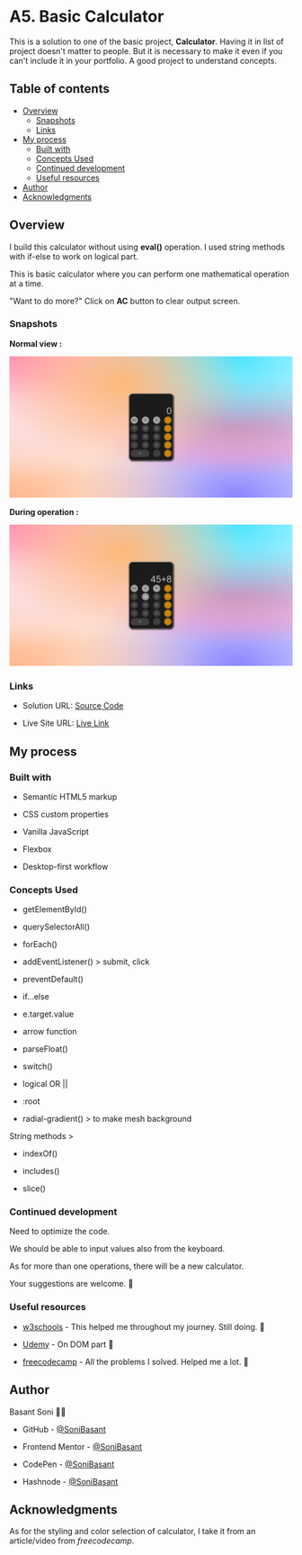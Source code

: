# A5. Basic Calculator

This is a solution to one of the basic project, **Calculator**. Having it in list of project doesn't matter to people. But it is necessary to make it even if you can't include it in your portfolio. A good project to understand concepts.

## Table of contents

- [Overview](#overview)
  - [Snapshots](#snapshots)
  - [Links](#links)
- [My process](#my-process)
  - [Built with](#built-with)
  - [Concepts Used](#concepts-used)
  - [Continued development](#continued-development)
  - [Useful resources](#useful-resources)
- [Author](#author)
- [Acknowledgments](#acknowledgments)

## Overview

I build this calculator without using **eval()** operation. I used string methods with if-else to work on logical part.

This is basic calculator where you can perform one mathematical operation at a time.

"Want to do more?" Click on **AC** button to clear output screen.

### Snapshots

**Normal view :**

![calculator](Images/Basic-Calculator-snap-1.png)

**During operation :**

![calculator](Images/Basic-Calculator-snap-2.png)

### Links

- Solution URL: [Source Code](https://github.com/SoniBasant/Vanilla-JavaScript-Projects/tree/main/A5.%20Basic%20Calculator)

- Live Site URL: [Live Link](https://sonibasant.github.io/Vanilla-JavaScript-Projects/A5.%20Basic%20Calculator/calculator.html)

## My process

### Built with

- Semantic HTML5 markup

- CSS custom properties
- Vanilla JavaScript
- Flexbox
- Desktop-first workflow

### Concepts Used

- getElementById()

- querySelectorAll()
- forEach()
- addEventListener() > submit, click
- preventDefault()
- if...else
- e.target.value
- arrow function
- parseFloat()
- switch()
- logical OR ||
- :root
- radial-gradient() > to make mesh background

String methods >

- indexOf()

- includes()
- slice()

### Continued development

Need to optimize the code.

We should be able to input values also from the keyboard.

As for more than one operations, there will be a new calculator.

Your suggestions are welcome. 🙌

### Useful resources

- [w3schools](https://www.w3schools.com) - This helped me throughout my journey. Still doing. 🙂

- [Udemy](https://www.udemy.com/course/50-projects-50-days/) - On DOM part 🤝
- [freecodecamp](https://www.freecodecamp.org/) - All the problems I solved. Helped me a lot. 🙌

## Author

Basant Soni 👨‍💻

- GitHub - [@SoniBasant](https://github.com/SoniBasant)

- Frontend Mentor - [@SoniBasant](https://www.frontendmentor.io/profile/SoniBasant)
- CodePen - [@SoniBasant](https://codepen.io/sonibasant)
- Hashnode - [@SoniBasant](https://sonibasant.hashnode.dev/)

## Acknowledgments

As for the styling and color selection of calculator, I take it from an article/video from _freecodecamp_.
